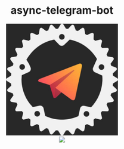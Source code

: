 
<div align="center">
  <h1>async-telegram-bot</h1>

  <img src="ICON.jpg" width="300"/>
  <br>

  <a href="https://travis-ci.com/async-telegram-bot/async-telegram-bot">
    <img src="https://travis-ci.com/async-telegram-bot/async-telegram-bot.svg?branch=dev" />
  </a>
</div>
